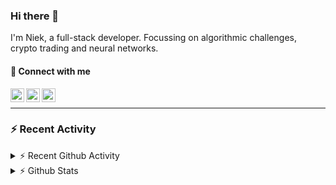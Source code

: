 ### Hi there 👋
I'm Niek, a full-stack developer. Focussing on algorithmic challenges, crypto trading and neural networks.

#### 📩 Connect with me

[<img align="left" alt="codeSTACKr | Twitter" width="22px" src="https://cdn.jsdelivr.net/npm/simple-icons@v3/icons/twitter.svg" />][twitter]
[<img align="left" alt="codeSTACKr | LinkedIn" width="22px" src="https://cdn.jsdelivr.net/npm/simple-icons@v3/icons/linkedin.svg" />][linkedin]
[<img align="left" alt="codeSTACKr | Instagram" width="22px" src="https://cdn.jsdelivr.net/npm/simple-icons@v3/icons/instagram.svg" />][instagram]

<br/>

---
### :zap: Recent Activity


<details>
    <summary>⚡ Recent Github Activity</summary>

<!--START_SECTION:activity-->
1. 🎉 Merged PR [#2](https://github.com/Niekvandam/SolarPowerPOC/pull/2) in [Niekvandam/SolarPowerPOC](https://github.com/Niekvandam/SolarPowerPOC)
2. 💪 Opened PR [#2](https://github.com/Niekvandam/SolarPowerPOC/pull/2) in [Niekvandam/SolarPowerPOC](https://github.com/Niekvandam/SolarPowerPOC)
3. 🎉 Merged PR [#1](https://github.com/Niekvandam/SolarPowerPOC/pull/1) in [Niekvandam/SolarPowerPOC](https://github.com/Niekvandam/SolarPowerPOC)
4. 💪 Opened PR [#1](https://github.com/Niekvandam/SolarPowerPOC/pull/1) in [Niekvandam/SolarPowerPOC](https://github.com/Niekvandam/SolarPowerPOC)
5. 🗣 Commented on [#315](https://github.com/DigitalExcellence/dex-frontend/issues/315) in [DigitalExcellence/dex-frontend](https://github.com/DigitalExcellence/dex-frontend)
<!--END_SECTION:activity-->
</details>
<details>
  <summary>⚡ Github Stats</summary>

  <img align="left" alt="codeSTACKr's Github Stats" src="https://github-readme-stats.codestackr.vercel.app/api?username=niekvandam&show_icons=true&hide_border=true" />

</details>


[twitter]: https://twitter.com/overclockedc
[instagram]: https://instagram.com/niekvandamn  
[linkedin]: https://www.linkedin.com/in/niek-van-dam-514711131/
